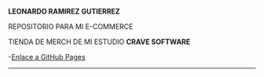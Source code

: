 **LEONARDO RAMIREZ GUTIERREZ**

REPOSITORIO PARA MI E-COMMERCE

TIENDA DE MERCH DE MI ESTUDIO __CRAVE SOFTWARE__

-[Enlace a GitHub Pages](https://leeondechino.github.io/CraveSoftware_e-Commerce/index.html)

----
